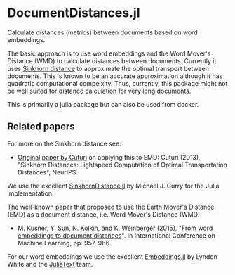 # DocumentDistances.jl

Calculate distances (metrics) between documents based on word embeddings. 

The basic approach is to use word embeddings and the Word Mover's Distance (WMD) to calculate distances between documents. Currently it uses [Sinkhorn distance](https://arxiv.org/abs/1306.0895) to approximate the optimal transport between documents. This is known to be an accurate approximation although it has
quadratic computational compelxity. Thus, currently, this package might not be well suited
for distance calculation for very long documents.

This is primarily a julia package but can also be used from docker.

## Related papers

For more on the Sinkhorn distance see:
- [Original paper by Cuturi](https://arxiv.org/abs/1306.0895) on applying this to EMD: Cuturi (2013), "Sinkhorn Distances: Lightspeed Computation of Optimal Transportation Distances", NeurIPS.

We use the excellent [SinkhornDistance.jl](https://github.com/currymj/SinkhornDistance.jl) by Michael J. Curry for the Julia implementation.

The well-known paper that proposed to use the Earth Mover's Distance (EMD) as a document distance, i.e. Word Mover's Distance (WMD):
- M. Kusner, Y. Sun, N. Kolkin, and K. Weinberger (2015), "[From word embeddings to document distances](http://www.jmlr.org/proceedings/papers/v37/kusnerb15.pdf)". In International Conference on Machine Learning, pp. 957-966.

For our word embeddings we use the excellent [Embeddings.jl](https://github.com/JuliaText/Embeddings.jl) by Lyndon White and the [JuliaText](https://github.com/JuliaText) team. 